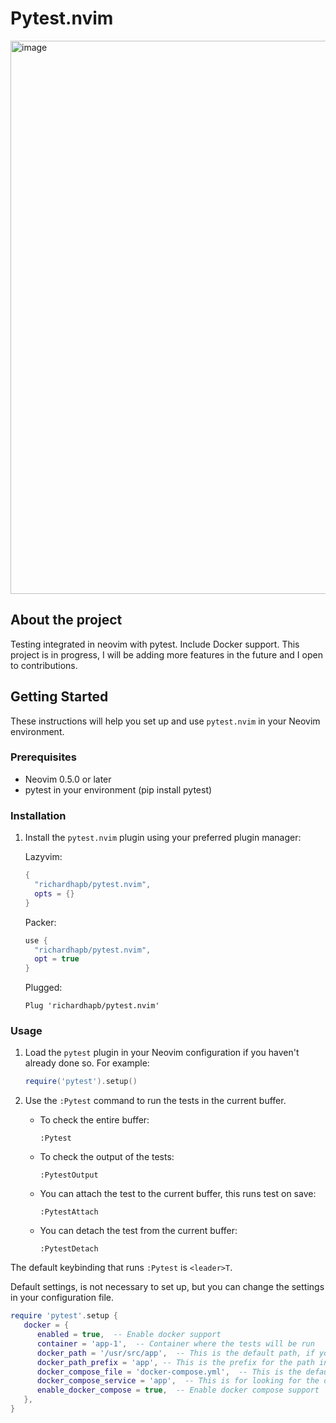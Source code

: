 
# Pytest.nvim

<img width="885" alt="image" src="https://github.com/user-attachments/assets/4405219d-1c18-4086-9f84-a47dd60c67c5" />

## About the project

Testing integrated in neovim with pytest. Include Docker support. This project is in progress, I will be adding more features in the future and I open to contributions.

## Getting Started

These instructions will help you set up and use `pytest.nvim` in your Neovim environment.

### Prerequisites

- Neovim 0.5.0 or later
- pytest in your environment (pip install pytest)

### Installation

1. Install the `pytest.nvim` plugin using your preferred plugin manager:

    Lazyvim:


    ```lua
    {
      "richardhapb/pytest.nvim",
      opts = {}
    }
    ```

   Packer:

    ```lua
    use {
      "richardhapb/pytest.nvim",
      opt = true
    }
    ```

   Plugged:

    ```vim
    Plug 'richardhapb/pytest.nvim'
    ```

### Usage

1. Load the `pytest` plugin in your Neovim configuration if you haven't already done so. For example:

    ```lua
    require('pytest').setup()
    ```

2. Use the `:Pytest` command to run the tests in the current buffer.

    - To check the entire buffer:

        ```vim
        :Pytest
        ```

    - To check the output of the tests:

        ```vim
        :PytestOutput
        ```

    - You can attach the test to the current buffer, this runs test on save:
      
        ```vim
        :PytestAttach
        ```
    - You can detach the test from the current buffer:
      
        ```vim
        :PytestDetach
        ```

The default keybinding that runs `:Pytest` is `<leader>T`.

Default settings, is not necessary to set up, but you can change the settings in your configuration file.

```lua
require 'pytest'.setup {
   docker = {
      enabled = true,  -- Enable docker support
      container = 'app-1',  -- Container where the tests will be run
      docker_path = '/usr/src/app',  -- This is the default path, if you use docker compose this is obtained from the docker compose file
      docker_path_prefix = 'app', -- This is the prefix for the path in the cwd in your local, for example: root/app/<docker_app_content>
      docker_compose_file = 'docker-compose.yml',  -- This is the default docker compose file name
      docker_compose_service = 'app',  -- This is for looking for the docker path in docker compose
      enable_docker_compose = true,  -- Enable docker compose support
   },
}
```



